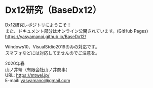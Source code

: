 # Dx12研究（BaseDx12）
Dx12研究レポジトリにようこそ！  
また、ドキュメント部分はオンライン公開されています。(GitHub Pages)  
https://yasyamanoi.github.io/BaseDx12/  

Windows10、VisualStdio2019のみの対応です。  
スマフォなどには対応してませんのでご注意を。

2020年春  
山ノ井靖（有限会社山ノ井商事）  
URL: https://mtwel.jp/  
E-mail: yasyamanoi@gmail.com  

